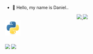 - 👋 Hello, my name is Daniel..

<div align="center">
  <a href="https://github.com/Kledzeraaa">
  <img height="130em" src="https://github-readme-stats.vercel.app/api?username=devdanielll&show_icons=false&theme=dark&include_all_commits=true&count_private=true"/>
  <img height="130em" src="https://github-readme-stats.vercel.app/api/top-langs/?username=devdanielll&layout=compact&langs_count=7&theme=dark"/>
</div>
 
   <img align="center" alt="Python" height="50" width="50" src="https://raw.githubusercontent.com/devicons/devicon/master/icons/python/python-original.svg">
<div> 
  
 ##
 
  <a href="https://www.instagram.com/damdann_/" target="_blank"><img src="https://img.shields.io/badge/-Instagram-%23E4405F?style=for-the-badge&logo=instagram&logoColor=white" target="_blank"></a>
  <a href = "mailto:daniellucassantos97@gmail.com"><img src="https://img.shields.io/badge/-Gmail-%23333?style=for-the-badge&logo=gmail&logoColor=white" target="_blank"></a>
